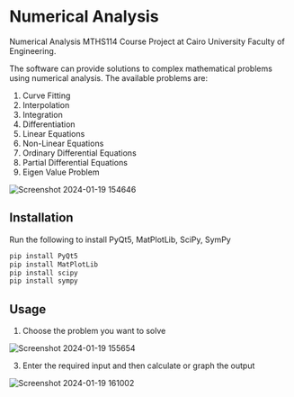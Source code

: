 # Numerical Analysis

Numerical Analysis MTHS114 Course Project at Cairo University Faculty of Engineering.

The software can provide solutions to complex mathematical problems using numerical analysis. The available problems are: 

1. Curve Fitting
2. Interpolation
3. Integration
4. Differentiation
5. Linear Equations
6. Non-Linear Equations
7. Ordinary Differential Equations
8. Partial Differential Equations
9. Eigen Value Problem

![Screenshot 2024-01-19 154646](https://github.com/yousefsawy/NumericalAnalysis/assets/99139949/c757e47b-ebb0-4be0-a31c-c40702cda3eb)



## Installation

Run the following to install PyQt5, MatPlotLib, SciPy, SymPy

```bash
pip install PyQt5
pip install MatPlotLib
pip install scipy
pip install sympy

```

## Usage

1. Choose the problem you want to solve
   
![Screenshot 2024-01-19 155654](https://github.com/yousefsawy/NumericalAnalysis/assets/99139949/66a40482-a2f6-4450-a770-4b8d3f173d1b)

3. Enter the required input and then calculate or graph the output
   
![Screenshot 2024-01-19 161002](https://github.com/yousefsawy/NumericalAnalysis/assets/99139949/615ece88-b41f-4cb2-89a4-88e1bb70a8bc)


   
